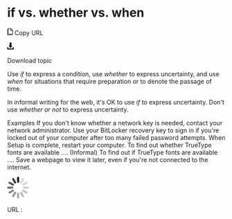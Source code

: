 ﻿# if vs. whether vs. when

![Copy URL](media/if-vs-whether-vs-when/Copy.png)
Copy URL

![Download](media/if-vs-whether-vs-when/Download.png)

Download topic

Use *if* to express a condition, use *whether* to express uncertainty, and use *when* for situations that require preparation or to denote the passage of time.

In informal writing for the web, it's OK to use *if* to express uncertainty. Don't use *whether or not* to express uncertainty.

Examples
If you don't know whether a network key is needed, contact your network administrator.
Use your BitLocker recovery key to sign in if you're locked out of your computer after too many failed password attempts.
When Setup is complete, restart your computer. 
To find out whether TrueType fonts are available ….
(Informal) To find out if TrueType fonts are available ….
Save a webpage to view it later, even if you're not connected to the internet.

![In progress](media/if-vs-whether-vs-when/activity-large.gif)

URL :
